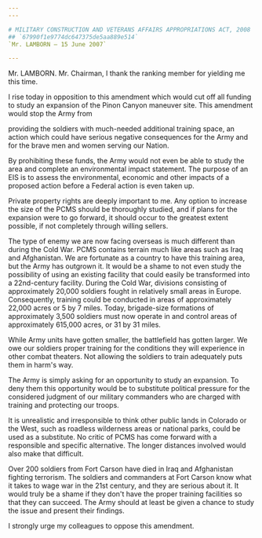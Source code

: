 ```yaml
---
---

# MILITARY CONSTRUCTION AND VETERANS AFFAIRS APPROPRIATIONS ACT, 2008
## `67990f1e9774dc647375de5aa889e514`
`Mr. LAMBORN — 15 June 2007`

---
```



Mr. LAMBORN. Mr. Chairman, I thank the ranking member for yielding me 
this time.

I rise today in opposition to this amendment which would cut off all 
funding to study an expansion of the Pinon Canyon maneuver site. This 
amendment would stop the Army from


providing the soldiers with much-needed additional training space, an 
action which could have serious negative consequences for the Army and 
for the brave men and women serving our Nation.

By prohibiting these funds, the Army would not even be able to study 
the area and complete an environmental impact statement. The purpose of 
an EIS is to assess the environmental, economic and other impacts of a 
proposed action before a Federal action is even taken up.

Private property rights are deeply important to me. Any option to 
increase the size of the PCMS should be thoroughly studied, and if 
plans for the expansion were to go forward, it should occur to the 
greatest extent possible, if not completely through willing sellers.

The type of enemy we are now facing overseas is much different than 
during the Cold War. PCMS contains terrain much like areas such as Iraq 
and Afghanistan. We are fortunate as a country to have this training 
area, but the Army has outgrown it. It would be a shame to not even 
study the possibility of using an existing facility that could easily 
be transformed into a 22nd-century facility. During the Cold War, 
divisions consisting of approximately 20,000 soldiers fought in 
relatively small areas in Europe. Consequently, training could be 
conducted in areas of approximately 22,000 acres or 5 by 7 miles. 
Today, brigade-size formations of approximately 3,500 soldiers must now 
operate in and control areas of approximately 615,000 acres, or 31 by 
31 miles.

While Army units have gotten smaller, the battlefield has gotten 
larger. We owe our soldiers proper training for the conditions they 
will experience in other combat theaters. Not allowing the soldiers to 
train adequately puts them in harm's way.

The Army is simply asking for an opportunity to study an expansion. 
To deny them this opportunity would be to substitute political pressure 
for the considered judgment of our military commanders who are charged 
with training and protecting our troops.

It is unrealistic and irresponsible to think other public lands in 
Colorado or the West, such as roadless wilderness areas or national 
parks, could be used as a substitute. No critic of PCMS has come 
forward with a responsible and specific alternative. The longer 
distances involved would also make that difficult.

Over 200 soldiers from Fort Carson have died in Iraq and Afghanistan 
fighting terrorism. The soldiers and commanders at Fort Carson know 
what it takes to wage war in the 21st century, and they are serious 
about it. It would truly be a shame if they don't have the proper 
training facilities so that they can succeed. The Army should at least 
be given a chance to study the issue and present their findings.

I strongly urge my colleagues to oppose this amendment.